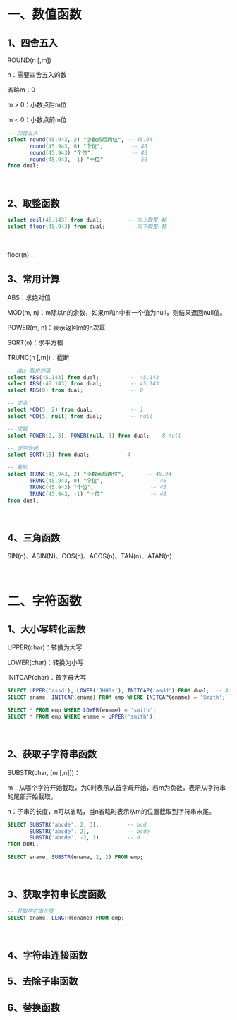 # 一、数值函数

## 1、四舍五入

ROUND(n [,m])

n：需要四舍五入的数

省略m：0

m > 0：小数点后m位

m < 0：小数点前m位

```sql
-- 四舍五入
select round(45.943, 2) "小数点后两位", -- 45.94
       round(45.943, 0) "个位",         -- 46
       round(45.943) "个位",            -- 46
       round(45.943, -1) "十位"         -- 50
from dual;
```

<br/>

## 2、取整函数

```sql
select ceil(45.143) from dual;        -- 向上取整 46
select floor(45.943) from dual;       -- 向下取整 45
```

<br/>

floor(n)：

## 3、常用计算

ABS：求绝对值

MOD(m, n)：m除以n的余数，如果m和n中有一个值为null，则结果返回null值。

POWER(m, n)：表示返回m的n次幂

SQRT(n)：求平方根

TRUNC(n [,m])：截断

```sql
-- abs 取绝对值
select ABS(45.143) from dual;          -- 45.143
select ABS(-45.143) from dual;         -- 45.143
select ABS(0) from dual;               -- 0

-- 求余
select MOD(5, 2) from dual;            -- 1
select MOD(5, null) from dual;         -- null

-- 求幂
select POWER(2, 3), POWER(null, 3) from dual; -- 8 null

-- 求平方根
select SQRT(16) from dual;         -- 4

-- 截断
select TRUNC(45.943, 2) "小数点后两位",       -- 45.94
       TRUNC(45.943, 0) "个位",               -- 45
       TRUNC(45.943) "个位",                  -- 45
       TRUNC(45.943, -1) "十位"               -- 40
from dual;
```

<br/>

## 4、三角函数

SIN(n)、ASIN(N)、COS(n)、ACOS(n)、TAN(n)、ATAN(n)

<br/>



# 二、字符函数

## 1、大小写转化函数

UPPER(char)：转换为大写

LOWER(char)：转换为小写

INITCAP(char)：首字母大写

```sql
SELECT UPPER('assd'), LOWER('JHHSs'), INITCAP('asdd') FROM dual;  -- ASSD, jhhss, Asdd
SELECT ename, INITCAP(ename) FROM emp WHERE INITCAP(ename) = 'Smith';

SELECT * FROM emp WHERE LOWER(ename) = 'smith';
SELECT * FROM emp WHERE ename = UPPER('smith');
```

<br/>

## 2、获取子字符串函数

SUBSTR(char, [m [,n]])：

m：从哪个字符开始截取，为0时表示从首字母开始，若m为负数，表示从字符串的尾部开始截取。

n：子串的长度，n可以省略，当n省略时表示从m的位置截取到字符串末尾。

```sql
SELECT SUBSTR('abcde', 2, 3),         -- bcd
       SUBSTR('abcde', 2),            -- bcde
       SUBSTR('abcde', -2, 1)         -- d
FROM DUAL;

SELECT ename, SUBSTR(ename, 2, 2) FROM emp;
```

<br/>

## 3、获取字符串长度函数

```sql
-- 获取字符串长度
SELECT ename, LENGTH(ename) FROM emp;
```

<br/>

## 4、字符串连接函数





## 5、去除子串函数



## 6、替换函数






